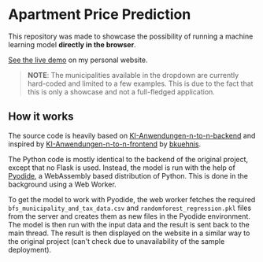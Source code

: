 # Apartment Price Prediction

This repository was made to showcase the possibility of running a machine
learning model **directly in the browser**.

[See the live demo](https://bosin.ch/apartment-price-prediction/) on my
personal website.

> **NOTE**: The municipalities available in the dropdown are currently
> hard-coded and limited to a few examples. This is due to the fact that this
> is only a showcase and not a full-fledged application.

## How it works

The source code is heavily based on [KI-Anwendungen-n-to-n-backend][1] and
inspired by [KI-Anwendungen-n-to-n-frontend][2] by [bkuehnis][3].

The Python code is mostly identical to the backend of the original project,
except that no Flask is used. Instead, the model is run with the help of
[Pyodide][4], a WebAssembly based distribution of Python. This is done in the
background using a Web Worker.

To get the model to work with Pyodide, the web worker fetches the required
`bfs_municipality_and_tax_data.csv` and `randomforest_regression.pkl` files
from the server and creates them as new files in the Pyodide environment. The
model is then run with the input data and the result is sent back to the main
thread. The result is then displayed on the website in a similar way to the
original project (can't check due to unavailability of the sample deployment).

[1]: https://github.com/bkuehnis/KI-Anwendungen-n-to-n-backend
[2]: https://github.com/bkuehnis/KI-Anwendungen-n-to-n-frontend
[3]: https://github.com/bkuehnis
[4]: https://pyodide.org/en/stable/
